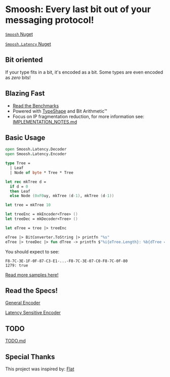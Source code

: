 # Smoosh: Every last bit out of your messaging protocol!

[`Smoosh` Nuget](https://www.nuget.org/packages/Smoosh/)

[`Smoosh.Latency` Nuget](https://www.nuget.org/packages/Smoosh.Latency/)

## Bit oriented

If your type fits in a bit, it's encoded as a bit. Some types are even encoded as *zero* bits!


## Blazing Fast

* [Read the Benchmarks](./BENCHMARKS.md)
* Powered with [TypeShape](https://github.com/eiriktsarpalis/TypeShape) and Bit Arithmetic™
* Focus on IP fragmentation reduction, for more information see: [IMPLEMENTATION_NOTES.md](./IMPLEMENTATION_NOTES.md)


## Basic Usage

```fsharp
open Smoosh.Latency.Decoder
open Smoosh.Latency.Encoder

type Tree =
  | Leaf
  | Node of byte * Tree * Tree

let rec mkTree d =
  if d = 0
  then Leaf
  else Node (0xF0uy, mkTree (d-1), mkTree (d-1))

let tree = mkTree 10

let treeEnc = mkEncoder<Tree> () 
let treeDec = mkDecoder<Tree> ()

let eTree = tree |> treeEnc

eTree |> BitConverter.ToString |> printfn "%s"
eTree |> treeDec |> fun dTree -> printfn $"%i{eTree.Length}: %b{dTree = tree}"
```

You should expect to see:

```text
F8-7C-3E-1F-0F-87-C3-E1-...-F8-7C-3E-07-C0-F8-7C-0F-80
1279: true
```

[Read more samples here!](./SAMPLES.md)


## Read the Specs!

[General Encoder](./SPEC.md)

[Latency Sensitive Encoder](./SPEC.LATENCY.md)


## TODO

[TODO.md](./TODO.md)


## Special Thanks

This project was inspired by: [Flat](https://hackage.haskell.org/package/flat)
